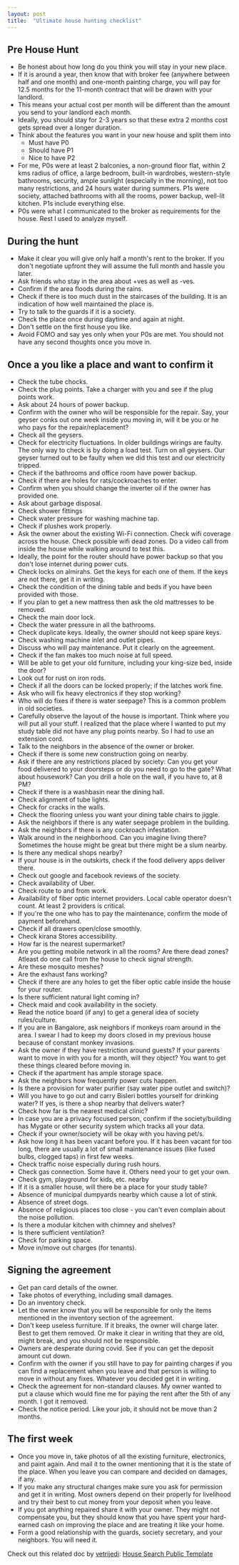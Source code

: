 ```yaml
---
layout: post
title:  "Ultimate house hunting checklist"
---
```


## Pre House Hunt

- Be honest about how long do you think you will stay in your new place.
- If it is around a year, then know that with broker fee (anywhere between half and one month) and one-month painting charge, you will pay for 12.5 months for the 11-month contract that will be drawn with your landlord.
- This means your actual cost per month will be different than the amount you send to your landlord each month.
- Ideally, you should stay for 2-3 years so that these extra 2 months cost gets spread over a longer duration.
- Think about the features you want in your new house and split them into
  - Must have P0
  - Should have P1
  - Nice to have P2
- For me, P0s were at least 2 balconies, a non-ground floor flat, within 2 kms radius of office, a large bedroom, built-in wardrobes, western-style bathrooms, security, ample sunlight (especially in the morning), not too many restrictions, and 24 hours water during summers. P1s were society, attached bathrooms with all the rooms, power backup, well-lit kitchen. P1s include everything else.
- P0s were what I communicated to the broker as requirements for the house. Rest I used to analyze myself.

## During the hunt

- Make it clear you will give only half a month's rent to the broker. If you don't negotiate upfront they will assume the full month and hassle you later.
- Ask friends who stay in the area about +ves as well as -ves.
- Confirm if the area floods during the rains.
- Check if there is too much dust in the staircases of the building. It is an indication of how well maintained the place is.
- Try to talk to the guards if it is a society.
- Check the place once during daytime and again at night.
- Don't settle on the first house you like.
- Avoid FOMO and say yes only when your P0s are met. You should not have any second thoughts once you move in.

## Once a you like a place and want to confirm it

- Check the tube chocks.
- Check the plug points. Take a charger with you and see if the plug points work.
- Ask about 24 hours of power backup.
- Confirm with the owner who will be responsible for the repair. Say, your geyser conks out one week inside you moving in, will it be you or he who pays for the repair/replacement?
- Check all the geysers.
- Check for electricity fluctuations. In older buildings wirings are faulty. The only way to check is by doing a load test. Turn on all geysers. Our geyser turned out to be faulty when we did this test and our electricity tripped.
- Check if the bathrooms and office room have power backup.
- Check if there are holes for rats/cockroaches to enter.
- Confirm when you should change the inverter oil if the owner has provided one.
- Ask about garbage disposal.
- Check shower fittings
- Check water pressure for washing machine tap.
- Check if plushes work properly.
- Ask the owner about the existing Wi-Fi connection. Check wifi coverage across the house. Check possible wifi dead zones. Do a video call from inside the house while walking around to test this.
- Ideally, the point for the router should have power backup so that you don't lose internet during power cuts.
- Check locks on almirahs. Get the keys for each one of them. If the keys are not there, get it in writing.
- Check the condition of the dining table and beds if you have been provided with those.
- If you plan to get a new mattress then ask the old mattresses to be removed.  
- Check the main door lock.
- Check the water pressure in all the bathrooms.
- Check duplicate keys. Ideally, the owner should not keep spare keys.
- Check washing machine inlet and outlet pipes.
- Discuss who will pay maintenance. Put it clearly on the agreement.
- Check if the fan makes too much noise at full speed.
- Will be able to get your old furniture, including your king-size bed, inside the door?
- Look out for rust on iron rods.
- Check if all the doors can be locked properly; if the latches work fine.
- Ask who will fix heavy electronics if they stop working?
- Who will do fixes if there is water seepage? This is a common problem in old societies.
- Carefully observe the layout of the house is important. Think where you will put all your stuff. I realized that the place where I wanted to put my study table did not have any plug points nearby. So I had to use an extension cord.
- Talk to the neighbors in the absence of the owner or broker.
- Check if there is some new construction going on nearby.
- Ask if there are any restrictions placed by society: Can you get your food delivered to your doorsteps or do you need to go to the gate? What about housework? Can you drill a hole on the wall, if you have to, at 8 PM?
- Check if there is a washbasin near the dining hall.
- Check alignment of tube lights.
- Check for cracks in the walls.
- Check the flooring unless you want your dining table chairs to jiggle.
- Ask the neighbors if there is any water seepage problem in the building.
- Ask the neighbors if there is any cockroach infestation.
- Walk around in the neighborhood. Can you imagine living there? Sometimes the house might be great but there might be a slum nearby.
- Is there any medical shops nearby?
- If your house is in the outskirts, check if the food delivery apps deliver there.
- Check out google and facebook reviews of the society.
- Check availability of Uber.
- Check route to and from work.
- Availability of fiber optic internet providers. Local cable operator doesn't count. At least 2 providers is critical.
- If you're the one who has to pay the maintenance, confirm the mode of payment beforehand.
- Check if all drawers open/close smoothly.
- Check kirana Stores accessibility.
- How far is the nearest supermarket?
- Are you getting mobile network in all the rooms? Are there dead zones? Atleast do one call from the house to check signal strength.
- Are these mosquito meshes?
- Are the exhaust fans working?
- Check if there are any holes to get the fiber optic cable inside the house for your router.
- Is there sufficient natural light coming in?
- Check maid and cook availability in the society.
- Read the notice board (if any) to get a general idea of society rules/culture.
- If you are in Bangalore, ask neighbors if monkeys roam around in the area. I swear I had to keep my doors closed in my previous house because of constant monkey invasions.
- Ask the owner if they have restriction around guests? If your parents want to move in with you for a month, will they object? You want to get these things cleared before moving in.
- Check if the apartment has ample storage space.
- Ask the neighbors how frequently power cuts happen.
- Is there a provision for water purifier (say water pipe outlet and switch)?
- Will you have to go out and carry Bisleri bottles yourself for drinking water? If yes, is there a shop nearby that delivers water?
- Check how far is the nearest medical clinic?
- In case you are a privacy focused person, confirm if the society/building has Mygate or other security system which tracks all your data.
- Check if your owner/society will be okay with you having pet/s.
- Ask how long it has been vacant before you. If it has been vacant for too long, there are usually a lot of small maintenance issues (like fused bulbs, clogged taps) in first few weeks.
- Check traffic noise especially during rush hours.
- Check gas connection. Some have it. Others need your to get your own.
- Check gym, playground for kids, etc. nearby
- If it is a smaller house, will there be a place for your study table?
- Absence of municipal dumpyards nearby which cause a lot of stink.
- Absence of street dogs.
- Absence of religious places too close - you can't even complain about the noise pollution.
- Is there a modular kitchen with chimney and shelves?
- Is there sufficient ventilation?
- Check for parking space.
- Move in/move out charges (for tenants).

## Signing the agreement

- Get pan card details of the owner.
- Take photos of everything, including small damages.
- Do an inventory check.
- Let the owner know that you will be responsible for only the items mentioned in the inventory section of the agreement.
- Don't keep useless furniture. If it breaks, the owner will charge later. Best to get them removed. Or make it clear in writing that they are old, might break, and you should not be responsible.
- Owners are desperate during covid. See if you can get the deposit amount cut down.
- Confirm with the owner if you still have to pay for painting charges if you can find a replacement when you leave and that person is willing to move in without any fixes. Whatever you decided get it in writing.
- Check the agreement for non-standard clauses. My owner wanted to put a clause which would fine me for paying the rent after the 5th of any month. I got it removed.
- Check the notice period. Like your job, it should not be move than 2 months.

## The first week
- Once you move in, take photos of all the existing furniture, electronics, and paint again. And mail it to the owner mentioning that it is the state of the place. When you leave you can compare and decided on damages, if any.
- If you make any structural changes make sure you ask for permission and get it in writing. Most owners depend on their properly for livelihood and try their best to cut money from your deposit when you leave.
- If you got anything repaired share it with your owner. They might not compensate you, but they should know that you have spent your hard-earned cash on improving the place and are treating it like your home.
- Form a good relationship with the guards, society secretary, and your neighbors. You will need it.

Check out this related doc by [vetrijedi](https://twitter.com/vetrijedi): [House Search Public Template](https://docs.google.com/spreadsheets/d/1Lf8skjZGb76yBksevnuN8c33yDUftpWH6Z-Sv3H4Tvg/edit#gid=444929138)
